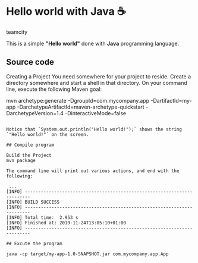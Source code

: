 # Hello world with Java :coffee:
teamcity

This is a simple **"Hello world"** done with **Java** programming language.

## Source code

Creating a Project
You need  somewhere for your project to reside. Create a directory somewhere and start a shell in that directory. On your command line, execute the following Maven goal:

mvn archetype:generate -DgroupId=com.mycompany.app -DartifactId=my-app -DarchetypeArtifactId=maven-archetype-quickstart -DarchetypeVersion=1.4 -DinteractiveMode=false
```

Notice that `System.out.println("Hello world!");` shows the string `"Hello world!"` on the screen.

## Compile program

Build the Project
mvn package

The command line will print out various actions, and end with the following:

 ...
[INFO] ------------------------------------------------------------------------
[INFO] BUILD SUCCESS
[INFO] ------------------------------------------------------------------------
[INFO] Total time:  2.953 s
[INFO] Finished at: 2019-11-24T13:05:10+01:00
[INFO] ------------------------------------------------------------------------

## Excute the program

java -cp target/my-app-1.0-SNAPSHOT.jar com.mycompany.app.App

